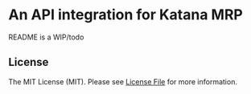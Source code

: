 # An API integration for Katana MRP

README is a WIP/todo

## License

The MIT License (MIT). Please see [License File](LICENSE.md) for more information.
